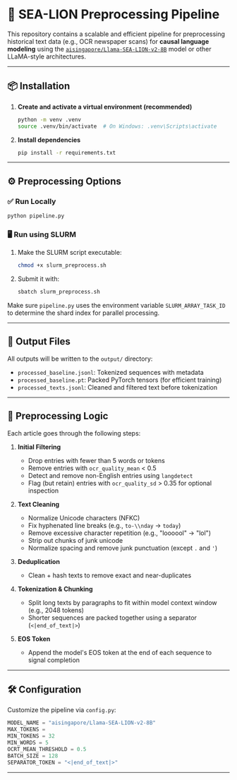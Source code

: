 # 🦭 SEA-LION Preprocessing Pipeline

This repository contains a scalable and efficient pipeline for preprocessing historical text data (e.g., OCR newspaper scans) for **causal language modeling** using the [`aisingapore/Llama-SEA-LION-v2-8B`](https://huggingface.co/aisingapore/Llama-SEA-LION-v2-8B) model or other LLaMA-style architectures.

---

## 📦 Installation

1. **Create and activate a virtual environment (recommended)**

   ```bash
   python -m venv .venv
   source .venv/bin/activate  # On Windows: .venv\Scripts\activate

2. **Install dependencies**

    ```bash
    pip install -r requirements.txt

---

## ⚙️ Preprocessing Options

### ✅ Run Locally

```bash
python pipeline.py
```

### 🖥️ Run using SLURM

1. Make the SLURM script executable:

   ```bash
   chmod +x slurm_preprocess.sh
   ```

2. Submit it with:

   ```bash
   sbatch slurm_preprocess.sh
   ```

Make sure `pipeline.py` uses the environment variable `SLURM_ARRAY_TASK_ID` to determine the shard index for parallel processing.

---

## 📂 Output Files

All outputs will be written to the `output/` directory:

- `processed_baseline.jsonl`: Tokenized sequences with metadata
- `processed_baseline.pt`: Packed PyTorch tensors (for efficient training)
- `processed_texts.jsonl`: Cleaned and filtered text before tokenization

---

## 🧠 Preprocessing Logic

Each article goes through the following steps:

1. **Initial Filtering**
   - Drop entries with fewer than 5 words or tokens
   - Remove entries with `ocr_quality_mean` < 0.5
   - Detect and remove non-English entries using `langdetect`
   - Flag (but retain) entries with `ocr_quality_sd` > 0.35 for optional inspection

2. **Text Cleaning**
   - Normalize Unicode characters (NFKC)
   - Fix hyphenated line breaks (e.g., `to-\\nday` → `today`)
   - Remove excessive character repetition (e.g., "loooool" → "lol")
   - Strip out chunks of junk unicode
   - Normalize spacing and remove junk punctuation (except `.` and `'`)

3. **Deduplication**
   - Clean + hash texts to remove exact and near-duplicates

4. **Tokenization & Chunking**
   - Split long texts by paragraphs to fit within model context window (e.g., 2048 tokens)
   - Shorter sequences are packed together using a separator (`<|end_of_text|>`)

5. **EOS Token**
   - Append the model's EOS token at the end of each sequence to signal completion

---

## 🛠 Configuration

Customize the pipeline via `config.py`:

```python
MODEL_NAME = "aisingapore/Llama-SEA-LION-v2-8B"
MAX_TOKENS = 
MIN_TOKENS = 32
MIN_WORDS = 5
OCRT_MEAN_THRESHOLD = 0.5
BATCH_SIZE = 128
SEPARATOR_TOKEN = "<|end_of_text|>"
```

---
